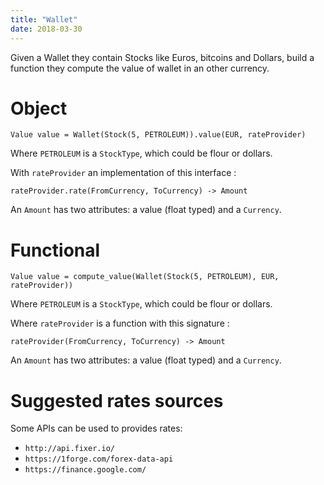 ```yaml
---
title: "Wallet"
date: 2018-03-30
---
```


Given a Wallet they contain Stocks like Euros, bitcoins and Dollars, build a function they compute the value of wallet in an other currency.

# Object

    Value value = Wallet(Stock(5, PETROLEUM)).value(EUR, rateProvider)

Where `PETROLEUM` is a `StockType`, which could be flour or dollars.

With `rateProvider` an implementation of this interface :

    rateProvider.rate(FromCurrency, ToCurrency) -> Amount

An `Amount` has two attributes: a value (float typed) and a `Currency`.

# Functional

    Value value = compute_value(Wallet(Stock(5, PETROLEUM), EUR, rateProvider))

Where `PETROLEUM` is a `StockType`, which could be flour or dollars.

Where `rateProvider` is a function with this signature :

    rateProvider(FromCurrency, ToCurrency) -> Amount

An `Amount` has two attributes: a value (float typed) and a `Currency`.

# Suggested rates sources

Some APIs can be used to provides rates:

 * `http://api.fixer.io/`
 * `https://1forge.com/forex-data-api`
 * `https://finance.google.com/`
